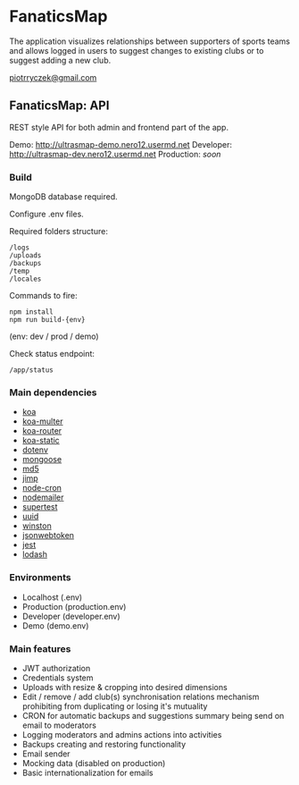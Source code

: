 # FanaticsMap

The application visualizes relationships between supporters of sports teams and allows logged in users to suggest changes to existing clubs or to suggest adding a new club.

piotrryczek@gmail.com

## FanaticsMap: API
REST style API for both admin and frontend part of the app.

Demo: http://ultrasmap-demo.nero12.usermd.net
Developer: http://ultrasmap-dev.nero12.usermd.net
Production: *soon*

### Build
MongoDB database required.

Configure .env files.

Required folders structure:
```
/logs
/uploads
/backups
/temp
/locales
```

Commands to fire:

```
npm install
npm run build-{env}
```
(env: dev / prod / demo)

Check status endpoint:

`/app/status`

### Main dependencies
- [koa](https://github.com/koajs/koa "koa")
- [koa-multer](https://github.com/koa-modules/multer "koa-multer")
- [koa-router](https://github.com/ZijianHe/koa-router "koa-router")
- [koa-static](https://github.com/koajs/static "koa-static")
- [dotenv](https://www.npmjs.com/package/dotenv "dotenv")
- [mongoose](https://github.com/Automattic/mongoose "mongoose")
- [md5](https://github.com/blueimp/JavaScript-MD5 "md5")
- [jimp](https://github.com/oliver-moran/jimp "jimp")
- [node-cron](https://github.com/kelektiv/node-cron "node-cron")
- [nodemailer](https://github.com/nodemailer/nodemailer "nodemailer")
- [supertest](https://github.com/visionmedia/supertest "supertest")
- [uuid](https://github.com/kelektiv/node-uuid "uuid")
- [winston](https://github.com/winstonjs/winston "winston")
- [jsonwebtoken](https://github.com/auth0/node-jsonwebtoken "jsonwebtoken")
- [jest](https://github.com/facebook/jest "jest")
- [lodash](https://github.com/lodash/lodash "lodash")

### Environments
- Localhost (.env)
- Production (production.env)
- Developer (developer.env)
- Demo (demo.env)

### Main features
- JWT authorization
- Credentials system
- Uploads with resize & cropping into desired dimensions
- Edit / remove / add club(s) synchronisation relations mechanism prohibiting from duplicating or losing it's mutuality
- CRON for automatic backups and suggestions summary being send on email to moderators
- Logging moderators and admins actions into activities
- Backups creating and restoring functionality
- Email sender
- Mocking data (disabled on production)
- Basic internationalization for emails